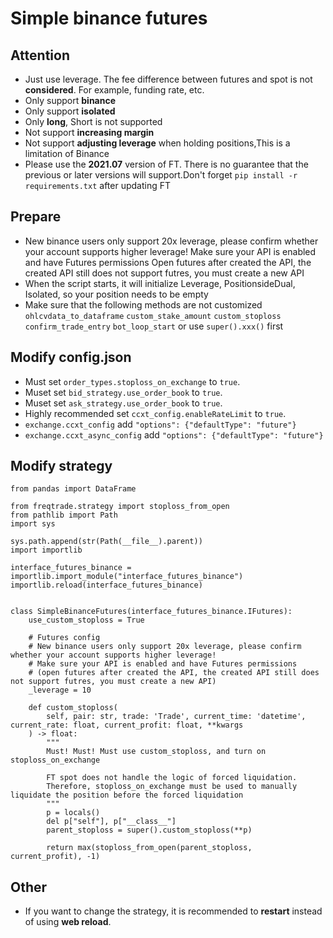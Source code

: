# Simple binance futures

## Attention

- Just use leverage. The fee difference between futures and spot is not **considered**. For example, funding rate, etc.
- Only support **binance**
- Only support **isolated**
- Only **long**, Short is not supported
- Not support **increasing margin**
- Not support **adjusting leverage** when holding positions,This is a limitation of Binance
- Please use the **2021.07** version of FT. There is no guarantee that the previous or later versions will support.Don't forget `pip install -r requirements.txt` after updating FT

## Prepare
- New binance users only support 20x leverage, please confirm whether your account supports higher leverage!
Make sure your API is enabled and have Futures permissions
Open futures after created the API, the created API still does not support futres, you must create a new API
- When the script starts, it will initialize Leverage, PositionsideDual, Isolated, so your position needs to be empty
- Make sure that the following methods are not customized  `ohlcvdata_to_dataframe` `custom_stake_amount` `custom_stoploss` `confirm_trade_entry` `bot_loop_start` or use `super().xxx()` first

## Modify config.json
- Must set `order_types.stoploss_on_exchange` to `true`.
- Muset set `bid_strategy.use_order_book` to `true`.
- Muset set `ask_strategy.use_order_book` to `true`.
- Highly recommended set `ccxt_config.enableRateLimit` to `true`.
- `exchange.ccxt_config` add `"options": {"defaultType": "future"}`
- `exchange.ccxt_async_config` add `"options": {"defaultType": "future"}`


## Modify strategy
```
from pandas import DataFrame

from freqtrade.strategy import stoploss_from_open
from pathlib import Path
import sys

sys.path.append(str(Path(__file__).parent))
import importlib

interface_futures_binance = importlib.import_module("interface_futures_binance")
importlib.reload(interface_futures_binance)


class SimpleBinanceFutures(interface_futures_binance.IFutures):
    use_custom_stoploss = True

    # Futures config
    # New binance users only support 20x leverage, please confirm whether your account supports higher leverage!
    # Make sure your API is enabled and have Futures permissions
    # (open futures after created the API, the created API still does not support futres, you must create a new API)
    _leverage = 10

    def custom_stoploss(
        self, pair: str, trade: 'Trade', current_time: 'datetime', current_rate: float, current_profit: float, **kwargs
    ) -> float:
        """
        Must! Must! Must use custom_stoploss, and turn on stoploss_on_exchange

        FT spot does not handle the logic of forced liquidation.
        Therefore, stoploss_on_exchange must be used to manually liquidate the position before the forced liquidation
        """
        p = locals()
        del p["self"], p["__class__"]
        parent_stoploss = super().custom_stoploss(**p)

        return max(stoploss_from_open(parent_stoploss, current_profit), -1)
```

## Other
- If you want to change the strategy, it is recommended to **restart** instead of using **web reload**.